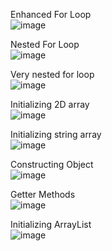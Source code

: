 Enhanced For Loop
<br/>
![image](https://user-images.githubusercontent.com/89252299/165030454-c3b36d50-ad64-49fa-bda4-9284cc0eddef.png)

Nested For Loop
<br/>
![image](https://user-images.githubusercontent.com/89252299/165030504-30f83fa8-f8d2-4235-ad80-42ee3d1a4875.png)

Very nested for loop
<br/>
![image](https://user-images.githubusercontent.com/89252299/165030803-af4ad231-a493-4813-bb15-e069a82f2697.png)

Initializing 2D array
<br/>
![image](https://user-images.githubusercontent.com/89252299/165030544-485387f8-3cf8-4c23-91c9-5183bf7c3a61.png)

Initializing string array
<br/>
![image](https://user-images.githubusercontent.com/89252299/165030597-99d183d2-4eb7-400c-81fd-c51fdecc1436.png)

Constructing Object
<br/>
![image](https://user-images.githubusercontent.com/89252299/165030651-39a3350d-2bed-463a-a1b3-a9d01358d6ed.png)

Getter Methods
<br/>
![image](https://user-images.githubusercontent.com/89252299/165030688-8ee870ba-3dac-47ed-b49d-12c4f6bd037a.png)

Initializing ArrayList
<br/>
![image](https://user-images.githubusercontent.com/89252299/165030740-44665e0f-03eb-4bf0-9299-79fd3bef515a.png)


